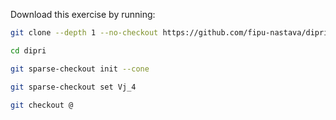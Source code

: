 Download this exercise by running:
```sh
git clone --depth 1 --no-checkout https://github.com/fipu-nastava/dipri.git

cd dipri

git sparse-checkout init --cone

git sparse-checkout set Vj_4

git checkout @

```
